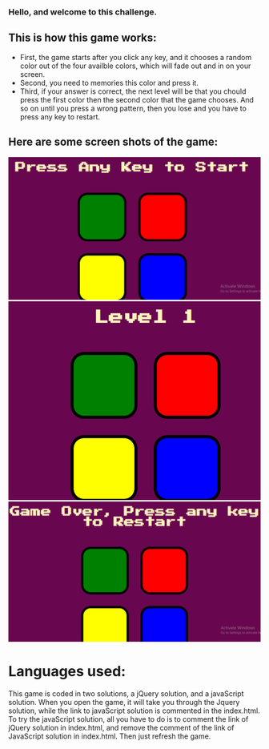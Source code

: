 ### Hello, and welcome to this challenge. 


## This is how this game works: 

- First, the game starts after you click any key, and it chooses a random color out of the four  availble colors, which will fade out and in on your screen.
- Second, you need to memories this color and press it.
- Third, if your answer is correct, the next level will be that you chould press the first color then the second color that the game chooses. And so on until you press a wrong pattern, then you lose and you have to press any key to restart.

## Here are some screen shots of the game:

<img src="ScreenShots/Screenshot1.png">
<img src="ScreenShots/Screenshot2.png">
<img src="ScreenShots/Screenshot3.png">

# Languages used:

This game is coded in two solutions, a jQuery solution, and a javaScript solution.
When you open the game, it will take you through the Jquery solution, while the link to javaScript solution is commented in the index.html.
To try the javaScript solution, all you have to do is to comment the link of jQuery solution in index.html, and remove the comment of the link of JavaScript solution in index.html. Then just refresh the game.